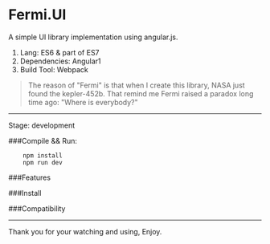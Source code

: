 # Fermi.UI

A simple UI library implementation using angular.js.


1. Lang: ES6 & part of ES7
2. Dependencies: Angular1
3. Build Tool: Webpack

> The reason of "Fermi" is that when I create this library, NASA just found the kepler-452b. That remind me Fermi raised a paradox long time ago: "Where is everybody?"

-------------------

Stage: development

###Compile && Run:
```
    npm install
    npm run dev
```

###Features

###Install

###Compatibility


---------
Thank you for your watching and using, Enjoy.
